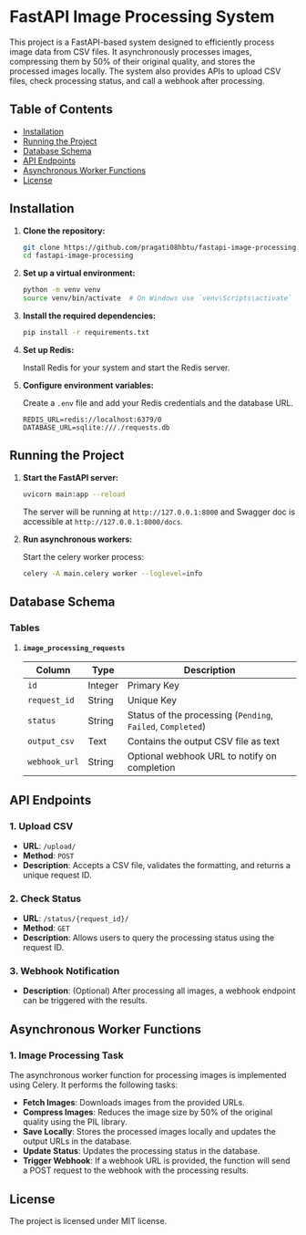 # FastAPI Image Processing System

This project is a FastAPI-based system designed to efficiently process image data from CSV files. It asynchronously processes images, compressing them by 50% of their original quality, and stores the processed images locally. The system also provides APIs to upload CSV files, check processing status, and call a webhook after processing.

## Table of Contents

- [Installation](#installation)
- [Running the Project](#running-the-project)
- [Database Schema](#database-schema)
- [API Endpoints](#api-endpoints)
- [Asynchronous Worker Functions](#asynchronous-worker-functions)
- [License](#license)

## Installation

1. **Clone the repository:**

    ```bash
    git clone https://github.com/pragati08hbtu/fastapi-image-processing.git
    cd fastapi-image-processing
    ```

2. **Set up a virtual environment:**

    ```bash
    python -m venv venv
    source venv/bin/activate  # On Windows use `venv\Scripts\activate`
    ```

3. **Install the required dependencies:**

    ```bash
    pip install -r requirements.txt
    ```

4. **Set up Redis:**

    Install Redis for your system and start the Redis server.

5. **Configure environment variables:**

    Create a `.env` file and add your Redis credentials and the database URL.

    ```plaintext
    REDIS_URL=redis://localhost:6379/0
    DATABASE_URL=sqlite:///./requests.db
    ```

## Running the Project

1. **Start the FastAPI server:**

    ```bash
    uvicorn main:app --reload
    ```

    The server will be running at `http://127.0.0.1:8000` and Swagger doc is accessible at `http://127.0.0.1:8000/docs`.

2. **Run asynchronous workers:**

    Start the celery worker process:

    ```bash
    celery -A main.celery worker --loglevel=info
    ```

## Database Schema

### **Tables**

1. **`image_processing_requests`**

    | Column          | Type    | Description                                  |
    |-----------------|---------|----------------------------------------------|
    | `id`            | Integer | Primary Key                                  |
    | `request_id`    | String  | Unique Key                                   |
    | `status`        | String  | Status of the processing (`Pending`, `Failed`, `Completed`) |
    | `output_csv`    | Text    | Contains the output CSV file as text         |
    | `webhook_url`   | String  | Optional webhook URL to notify on completion |

## API Endpoints

### **1. Upload CSV**

- **URL**: `/upload/`
- **Method**: `POST`
- **Description**: Accepts a CSV file, validates the formatting, and returns a unique request ID.

### **2. Check Status**

- **URL**: `/status/{request_id}/`
- **Method**: `GET`
- **Description**: Allows users to query the processing status using the request ID.

### **3. Webhook Notification**

- **Description**: (Optional) After processing all images, a webhook endpoint can be triggered with the results.

## Asynchronous Worker Functions

### **1. Image Processing Task**

The asynchronous worker function for processing images is implemented using Celery. It performs the following tasks:

- **Fetch Images**: Downloads images from the provided URLs.
- **Compress Images**: Reduces the image size by 50% of the original quality using the PIL library.
- **Save Locally**: Stores the processed images locally and updates the output URLs in the database.
- **Update Status**: Updates the processing status in the database.
- **Trigger Webhook**: If a webhook URL is provided, the function will send a POST request to the webhook with the processing results.

## License

The project is licensed under MIT license.